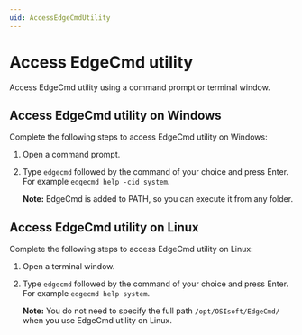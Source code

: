 ```yaml
---
uid: AccessEdgeCmdUtility
---
```


# Access EdgeCmd utility

Access EdgeCmd utility using a command prompt or terminal window.

## Access EdgeCmd utility on Windows

Complete the following steps to access EdgeCmd utility on Windows:

1. Open a command prompt.
2. Type `edgecmd` followed by the command of your choice and press Enter.<br> For example `edgecmd help -cid system`.

   **Note:** EdgeCmd is added to PATH, so you can execute it from any folder.

## Access EdgeCmd utility on Linux

Complete the following steps to access EdgeCmd utility on Linux:

1. Open a terminal window.
2. Type `edgecmd` followed by the command of your choice and press Enter.<br> For example `edgecmd help system`.

   **Note:** You do not need to specify the full path `/opt/OSIsoft/EdgeCmd/` when you use EdgeCmd utility on Linux.
